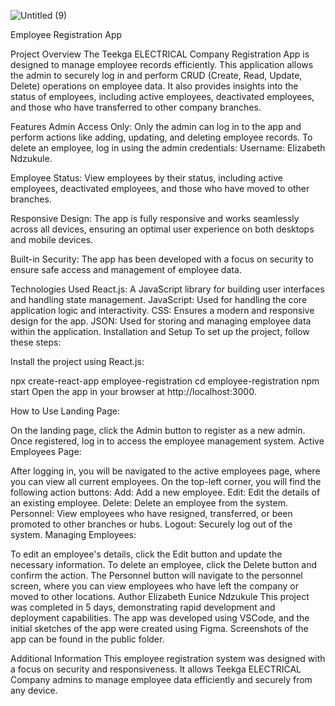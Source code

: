 ![Untitled (9)](https://github.com/user-attachments/assets/263d67f2-edf4-4bce-9ded-83693d178d25)

Employee Registration App

Project Overview
The Teekga ELECTRICAL Company Registration App is designed to manage employee records efficiently. This application allows the admin to securely log in and perform CRUD (Create, Read, Update, Delete) operations on employee data. It also provides insights into the status of employees, including active employees, deactivated employees, and those who have transferred to other company branches.

Features
Admin Access Only:
Only the admin can log in to the app and perform actions like adding, updating, and deleting employee records. To delete an employee, log in using the admin credentials:
Username: Elizabeth Ndzukule.

Employee Status:
View employees by their status, including active employees, deactivated employees, and those who have moved to other branches.

Responsive Design:
The app is fully responsive and works seamlessly across all devices, ensuring an optimal user experience on both desktops and mobile devices.

Built-in Security:
The app has been developed with a focus on security to ensure safe access and management of employee data.

Technologies Used
React.js: A JavaScript library for building user interfaces and handling state management.
JavaScript: Used for handling the core application logic and interactivity.
CSS: Ensures a modern and responsive design for the app.
JSON: Used for storing and managing employee data within the application.
Installation and Setup
To set up the project, follow these steps:

Install the project using React.js:

npx create-react-app employee-registration
cd employee-registration
npm start
Open the app in your browser at http://localhost:3000.

How to Use
Landing Page:

On the landing page, click the Admin button to register as a new admin.
Once registered, log in to access the employee management system.
Active Employees Page:

After logging in, you will be navigated to the active employees page, where you can view all current employees.
On the top-left corner, you will find the following action buttons:
Add: Add a new employee.
Edit: Edit the details of an existing employee.
Delete: Delete an employee from the system.
Personnel: View employees who have resigned, transferred, or been promoted to other branches or hubs.
Logout: Securely log out of the system.
Managing Employees:

To edit an employee's details, click the Edit button and update the necessary information.
To delete an employee, click the Delete button and confirm the action.
The Personnel button will navigate to the personnel screen, where you can view employees who have left the company or moved to other locations.
Author
Elizabeth Eunice Ndzukule
This project was completed in 5 days, demonstrating rapid development and deployment capabilities. The app was developed using VSCode, and the initial sketches of the app were created using Figma. Screenshots of the app can be found in the public folder.

Additional Information
This employee registration system was designed with a focus on security and responsiveness. It allows Teekga ELECTRICAL Company admins to manage employee data efficiently and securely from any device.
